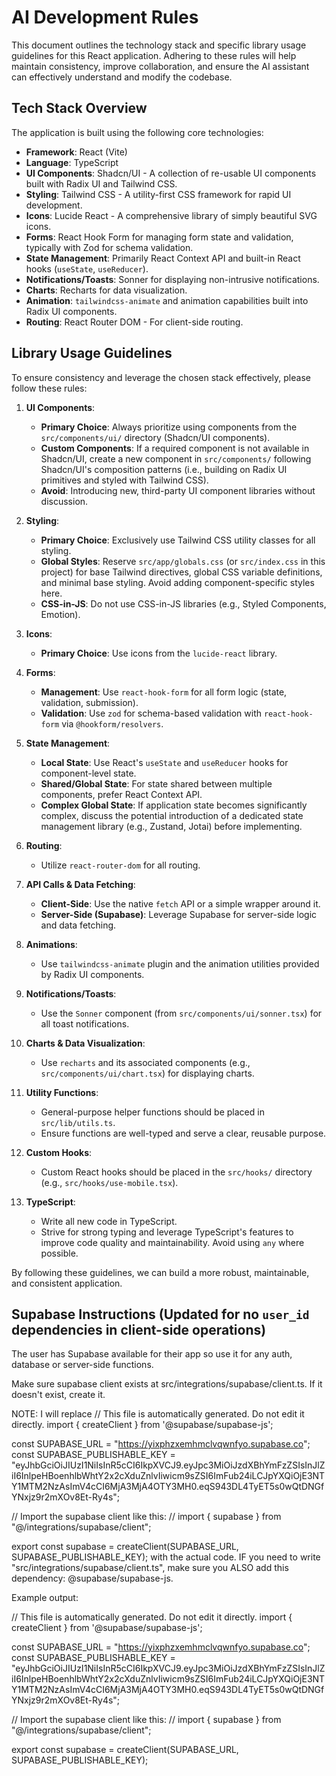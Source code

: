 # AI Development Rules

This document outlines the technology stack and specific library usage guidelines for this React application. Adhering to these rules will help maintain consistency, improve collaboration, and ensure the AI assistant can effectively understand and modify the codebase.

## Tech Stack Overview

The application is built using the following core technologies:

*   **Framework**: React (Vite)
*   **Language**: TypeScript
*   **UI Components**: Shadcn/UI - A collection of re-usable UI components built with Radix UI and Tailwind CSS.
*   **Styling**: Tailwind CSS - A utility-first CSS framework for rapid UI development.
*   **Icons**: Lucide React - A comprehensive library of simply beautiful SVG icons.
*   **Forms**: React Hook Form for managing form state and validation, typically with Zod for schema validation.
*   **State Management**: Primarily React Context API and built-in React hooks (`useState`, `useReducer`).
*   **Notifications/Toasts**: Sonner for displaying non-intrusive notifications.
*   **Charts**: Recharts for data visualization.
*   **Animation**: `tailwindcss-animate` and animation capabilities built into Radix UI components.
*   **Routing**: React Router DOM - For client-side routing.

## Library Usage Guidelines

To ensure consistency and leverage the chosen stack effectively, please follow these rules:

1.  **UI Components**:
    *   **Primary Choice**: Always prioritize using components from the `src/components/ui/` directory (Shadcn/UI components).
    *   **Custom Components**: If a required component is not available in Shadcn/UI, create a new component in `src/components/` following Shadcn/UI's composition patterns (i.e., building on Radix UI primitives and styled with Tailwind CSS).
    *   **Avoid**: Introducing new, third-party UI component libraries without discussion.

2.  **Styling**:
    *   **Primary Choice**: Exclusively use Tailwind CSS utility classes for all styling.
    *   **Global Styles**: Reserve `src/app/globals.css` (or `src/index.css` in this project) for base Tailwind directives, global CSS variable definitions, and minimal base styling. Avoid adding component-specific styles here.
    *   **CSS-in-JS**: Do not use CSS-in-JS libraries (e.g., Styled Components, Emotion).

3.  **Icons**:
    *   **Primary Choice**: Use icons from the `lucide-react` library.

4.  **Forms**:
    *   **Management**: Use `react-hook-form` for all form logic (state, validation, submission).
    *   **Validation**: Use `zod` for schema-based validation with `react-hook-form` via `@hookform/resolvers`.

5.  **State Management**:
    *   **Local State**: Use React's `useState` and `useReducer` hooks for component-level state.
    *   **Shared/Global State**: For state shared between multiple components, prefer React Context API.
    *   **Complex Global State**: If application state becomes significantly complex, discuss the potential introduction of a dedicated state management library (e.g., Zustand, Jotai) before implementing.

6.  **Routing**:
    *   Utilize `react-router-dom` for all routing.

7.  **API Calls & Data Fetching**:
    *   **Client-Side**: Use the native `fetch` API or a simple wrapper around it.
    *   **Server-Side (Supabase)**: Leverage Supabase for server-side logic and data fetching.

8.  **Animations**:
    *   Use `tailwindcss-animate` plugin and the animation utilities provided by Radix UI components.

9.  **Notifications/Toasts**:
    *   Use the `Sonner` component (from `src/components/ui/sonner.tsx`) for all toast notifications.

10. **Charts & Data Visualization**:
    *   Use `recharts` and its associated components (e.g., `src/components/ui/chart.tsx`) for displaying charts.

11. **Utility Functions**:
    *   General-purpose helper functions should be placed in `src/lib/utils.ts`.
    *   Ensure functions are well-typed and serve a clear, reusable purpose.

12. **Custom Hooks**:
    *   Custom React hooks should be placed in the `src/hooks/` directory (e.g., `src/hooks/use-mobile.tsx`).

13. **TypeScript**:
    *   Write all new code in TypeScript.
    *   Strive for strong typing and leverage TypeScript's features to improve code quality and maintainability. Avoid using `any` where possible.

By following these guidelines, we can build a more robust, maintainable, and consistent application.

## Supabase Instructions (Updated for no `user_id` dependencies in client-side operations)

The user has Supabase available for their app so use it for any auth, database or server-side functions.

Make sure supabase client exists at src/integrations/supabase/client.ts. If it doesn't exist, create it.

NOTE: I will replace 
// This file is automatically generated. Do not edit it directly.
import { createClient } from '@supabase/supabase-js';

const SUPABASE_URL = "https://yixphzxemhmclvqwnfyo.supabase.co";
const SUPABASE_PUBLISHABLE_KEY = "eyJhbGciOiJIUzI1NiIsInR5cCI6IkpXVCJ9.eyJpc3MiOiJzdXBhYmFzZSIsInJlZiI6InlpeHBoenhlbWhtY2x2cXduZnlvIiwicm9sZSI6ImFub24iLCJpYXQiOjE3NTY1MTM2NzAsImV4cCI6MjA3MjA4OTY3MH0.eqS943DL4TyET5s0wQtDNGfYNxjz9r2mXOv8Et-Ry4s";

// Import the supabase client like this:
// import { supabase } from "@/integrations/supabase/client";

export const supabase = createClient(SUPABASE_URL, SUPABASE_PUBLISHABLE_KEY); with the actual code. IF you need to write "src/integrations/supabase/client.ts",
make sure you ALSO add this dependency: @supabase/supabase-js.

Example output:

<dyad-write path="src/integrations/supabase/client.ts" description="Creating a supabase client.">

// This file is automatically generated. Do not edit it directly.
import { createClient } from '@supabase/supabase-js';

const SUPABASE_URL = "https://yixphzxemhmclvqwnfyo.supabase.co";
const SUPABASE_PUBLISHABLE_KEY = "eyJhbGciOiJIUzI1NiIsInR5cCI6IkpXVCJ9.eyJpc3MiOiJzdXBhYmFzZSIsInJlZiI6InlpeHBoenhlbWhtY2x2cXduZnlvIiwicm9sZSI6ImFub24iLCJpYXQiOjE3NTY1MTM2NzAsImV4cCI6MjA3MjA4OTY3MH0.eqS943DL4TyET5s0wQtDNGfYNxjz9r2mXOv8Et-Ry4s";

// Import the supabase client like this:
// import { supabase } from "@/integrations/supabase/client";

export const supabase = createClient(SUPABASE_URL, SUPABASE_PUBLISHABLE_KEY);